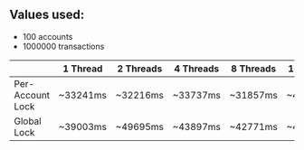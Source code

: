## Values used:
* 100 accounts
* 1000000 transactions

|                  | 1 Thread | 2 Threads | 4 Threads | 8 Threads | 16 Threads |
|------------------|----------|-----------|-----------|-----------|------------|
| Per-Account Lock | ~33241ms | ~32216ms  | ~33737ms  | ~31857ms  | ~402645ms  |
| Global Lock      | ~39003ms | ~49695ms  | ~43897ms  | ~42771ms  | ~45375ms   |